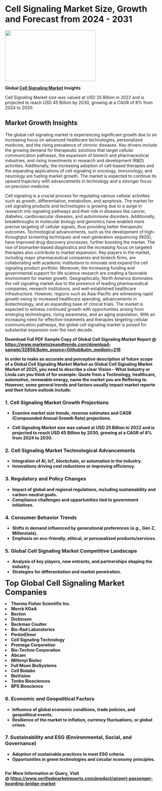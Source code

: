 <H1>Cell Signaling Market Size, Growth and Forecast from 2024 - 2031</H1><img class="aligncenter size-medium wp-image-584254" src="https://thirdeyenews.in/wp-content/uploads/2024/09/Global-Market-Research-300x168.jpeg" alt="" width="300" height="168" /><p><strong>Global&nbsp;<a href="https://www.marketsizeandtrends.com/download-sample/32856/&amp;utm_source=Github&utm_medium=216">Cell Signaling Market</a> Insights</strong></p><p>Cell Signaling Market size was valued at USD 25 Billion in 2022 and is projected to reach USD 45 Billion by 2030, growing at a CAGR of 8% from 2024 to 2030.</p><p><h2>Market Growth Insights</h2> <p>The global cell signaling market is experiencing significant growth due to an increasing focus on advanced healthcare technologies, personalized medicine, and the rising prevalence of chronic diseases. Key drivers include the growing demand for therapeutic solutions that target cellular communication pathways, the expansion of biotech and pharmaceutical industries, and rising investments in research and development (R&D) activities. Additionally, the increasing adoption of cell-based therapies and the expanding applications of cell signaling in oncology, immunology, and neurology are fueling market growth. The market is expected to continue its upward trajectory with advancements in technology and a stronger focus on precision medicine.</p> <p><strong></strong></p> <p>Cell signaling is a crucial process for regulating various cellular activities such as growth, differentiation, metabolism, and apoptosis. The market for cell signaling products and technologies is growing due to a surge in research into signaling pathways and their role in diseases like cancer, diabetes, cardiovascular diseases, and autoimmune disorders. Additionally, breakthroughs in molecular biology and genomics have enabled more precise targeting of cellular signals, thus providing better therapeutic outcomes. Technological advancements, such as the development of high-throughput screening techniques and next-generation sequencing (NGS), have improved drug discovery processes, further boosting the market. The rise of biomarker-based diagnostics and the increasing focus on targeted therapies also contribute to market expansion. Key players in the market, including major pharmaceutical companies and biotech firms, are collaborating with academic institutions to innovate and expand the cell signaling product portfolio. Moreover, the increasing funding and governmental support for life science research are creating a favorable environment for market growth. Geographically, North America dominates the cell signaling market due to the presence of leading pharmaceutical companies, research institutions, and well-established healthcare infrastructure. However, regions such as Asia-Pacific are witnessing rapid growth owing to increased healthcare spending, advancements in biotechnology, and an expanding base of clinical trials. The market is expected to witness continued growth with opportunities arising from emerging technologies, rising awareness, and an aging population. With an increasing need for effective treatments and therapies targeting cellular communication pathways, the global cell signaling market is poised for substantial expansion over the next decade.</p> <p><strong></p><p><span class=""><strong>Download Full PDF Sample Copy of Global Cell Signaling Market Report</strong> @ <a href="https://www.marketsizeandtrends.com/download-sample/32856/&amp;utm_source=Github&utm_medium=216" target="_blank">https://www.marketsizeandtrends.com/download-sample/32856/&amp;utm_source=Github&utm_medium=216</a></span></p><p>In order to make an accurate and perceptive description of future scope of a Global&nbsp;Cell Signaling Market Market as Global&nbsp;Cell Signaling Market Market of 2025, you need to describe a clear Vision &ndash; What Industry or Linda can you think of for example: Quote from a Technology, healthcare, automotive, renewable energy, name the market you are Reffering to. However, some general trends and factors usually impact market reports and their future outlook include:</p><h3>1.&nbsp;<strong>Cell Signaling Market Growth Projections</strong></h3><ul><li>Examine market size trends, revenue estimates and CAGR (Compounded Annual Growth Rate) projections.</li><li><p>Cell Signaling Market size was valued at USD 25 Billion in 2022 and is projected to reach USD 45 Billion by 2030, growing at a CAGR of 8% from 2024 to 2030.</p></li></ul><h3>2.&nbsp;<strong>Cell Signaling Market Technological Advancements</strong></h3><ul><li>Integration of AI, IoT, blockchain, or automation in the industry.</li><li>Innovations driving cost reductions or improving efficiency.</li></ul><h3>3.&nbsp;<strong>Regulatory and Policy Changes</strong></h3><ul><li>Impact of global and regional regulations, including sustainability and carbon-neutral goals.</li><li>Compliance challenges and opportunities tied to government initiatives.</li></ul><h3>4.&nbsp;<strong>Consumer Behavior Trends</strong></h3><ul><li>Shifts in demand influenced by generational preferences (e.g., Gen Z, Millennials).</li><li>Emphasis on eco-friendly, ethical, or personalized products/services.</li></ul><h3>5.&nbsp;<strong>Global Cell Signaling Market Competitive Landscape</strong></h3><ul><li>Analysis of key players, new entrants, and partnerships shaping the industry.</li><li>Strategies for differentiation and market penetration.</li></ul><p data-pm-slice="1 1 []"><span style="color: inherit; font-family: inherit; font-size: 25px;">Top Global Cell Signaling Market Companies</span></p><div class="" data-test-id=""><p><li>Thermo Fisher Scientific Inc.</li><li> Merck KGaA</li><li> Becton</li><li> Dickinson</li><li> Beckman Coulter</li><li> Bio-Rad Laboratories</li><li> PerkinElmer</li><li> Cell Signaling Technology</li><li> Promega Corporation</li><li> Bio-Techne Corporation</li><li> Abcam</li><li> Miltenyi Biotec</li><li> Full Moon BioSystems</li><li> Cell Biolabs</li><li> BioVision</li><li> Tonbo Biosciences</li><li> BPS Bioscience</li></p></div><h3>6.&nbsp;<strong>Economic and Geopolitical Factors</strong></h3><ul><li>Influence of global economic conditions, trade policies, and geopolitical events.</li><li>Resilience of the market to inflation, currency fluctuations, or global crises.</li></ul><h3>7.&nbsp;<strong>Sustainability and ESG (Environmental, Social, and Governance)</strong></h3><ul><li>Adoption of sustainable practices to meet ESG criteria.</li><li>Opportunities in green technologies and circular economy principles.</li></ul><h2><strong style="font-size: 14px;">For More Information or Query, Visit @&nbsp;</strong><a style="background-color: #ffffff; font-size: 14px;" href="https://www.marketsizeandtrends.com/report/cell-signaling-market/" target="_blank">https://www.verifiedmarketreports.com/product/airport-passenger-boarding-bridge-market</a></h2>
